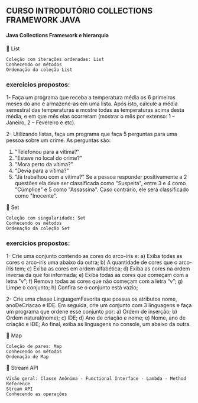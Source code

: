 ## CURSO INTRODUTÓRIO COLLECTIONS FRAMEWORK JAVA

#### Java Collections Framework e hierarquia

🔸 List
```
Coleção com iterações ordenadas: List
Conhecendo os métodos
Ordenação da coleção List
```
### exercicios propostos:
1- Faça um programa que receba a temperatura média os 6 primeiros meses do ano e armazene-as em uma lista.
Após isto, calcule a média semestral das temperaturas e mostre todas as temperaturas acima desta média,
e em que mês elas ocorreram (mostrar o mês por extenso: 1 – Janeiro, 2 – Fevereiro e etc).

2- Utilizando listas, faça um programa que faça 5 perguntas para uma pessoa sobre um crime. As perguntas são:
1. "Telefonou para a vítima?"
2. "Esteve no local do crime?"
3. "Mora perto da vítima?"
4. "Devia para a vítima?"
5. "Já trabalhou com a vítima?"
Se a pessoa responder positivamente a 2 questões ela deve ser classificada como "Suspeita", entre 3 e 4 como "Cúmplice" e 5 como "Assassina". Caso contrário, ele será classificado como "Inocente".

🔸 Set
```
Coleção com singularidade: Set
Conhecendo os métodos
Ordenação da coleção Set
```

### exercicios propostos:

1- Crie uma conjunto contendo as cores do arco-íris e:
a) Exiba todas as cores o arco-íris uma abaixo da outra;
b) A quantidade de cores que o arco-íris tem;
c) Exiba as cores em ordem alfabética;
d) Exiba as cores na ordem inversa da que foi informada;
e) Exiba todas as cores que começam com a letra ”v”;
f) Remova todas as cores que não começam com a letra “v”;
g) Limpe o conjunto;
h) Confira se o conjunto está vazio;


2- Crie uma classe LinguagemFavorita que possua os atributos nome, anoDeCriacao e IDE.
Em seguida, crie um conjunto com 3 linguagens e faça um programa que ordene esse conjunto por:
a) Ordem de inserção;
b) Ordem natural(nome);
c) IDE;
d) Ano de criação e nome;
e) Nome, ano de criação e IDE;
Ao final, exiba as linguagens no console, um abaixo da outra.


🔸 Map
```
Coleção de pares: Map
Conhecendo os métodos
Ordenação de Map
```

🔸 Stream API
```
Visão geral: Classe Anônima - Functional Interface - Lambda - Method Reference
Stream API
Conhecendo as operações
```

